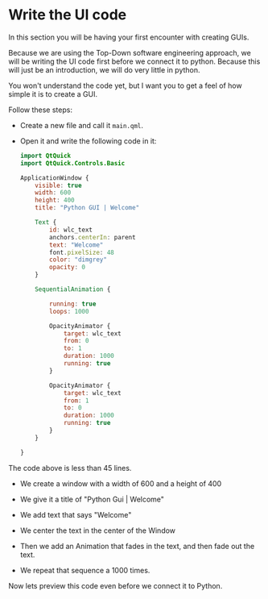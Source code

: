 # Write the UI code

In this section you will be having your first encounter with creating GUIs.

Because we are using the Top-Down software engineering approach, we will be writing the UI code first before we connect it to python. Because this will just be an introduction, we will do very little in python.

You won't understand the code yet, but I want you to get a feel of how simple it is to create a GUI.

Follow these steps:

* Create a new file and call it `main.qml`.

* Open it and write the following code in it:
  
  ```qml
  import QtQuick
  import QtQuick.Controls.Basic
  
  ApplicationWindow {
      visible: true
      width: 600
      height: 400
      title: "Python GUI | Welcome"
  
      Text {
          id: wlc_text
          anchors.centerIn: parent
          text: "Welcome"
          font.pixelSize: 48
          color: "dimgrey"
          opacity: 0
      }
  
      SequentialAnimation {
  
          running: true
          loops: 1000
  
          OpacityAnimator {
              target: wlc_text
              from: 0
              to: 1
              duration: 1000
              running: true
          }
  
          OpacityAnimator {
              target: wlc_text
              from: 1
              to: 0
              duration: 1000
              running: true
          }
      }
  
  }
  ```

The code above is less than 45 lines.

* We create a window with a width of 600 and a height of 400

* We give it a title of "Python Gui | Welcome"

* We add text that says "Welcome"

* We center the text in the center of the Window

* Then we add an Animation that fades in the text, and then fade out the text.

* We repeat that sequence a 1000 times.

Now lets preview this code even before we connect it to Python.
